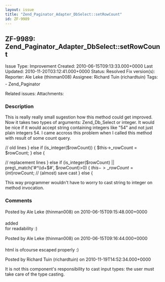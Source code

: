 ```yaml
---
layout: issue
title: "Zend_Paginator_Adapter_DbSelect::setRowCount"
id: ZF-9989
---
```


ZF-9989: Zend\_Paginator\_Adapter\_DbSelect::setRowCount
--------------------------------------------------------

 Issue Type: Improvement Created: 2010-06-15T09:13:33.000+0000 Last Updated: 2010-11-20T03:12:41.000+0000 Status: Resolved Fix version(s): 
 Reporter:  Ale&#154; Lek&#154;e (thinman008)  Assignee:  Richard Tuin (richardtuin)  Tags: - Zend\_Paginator
 
 Related issues: 
 Attachments: 
### Description

This is really really small sugestion how this method could get improved. Now it takes two types of arguments: Zend\_Db\_Select or integer. It would be nice if it would accept string containing integers like "54" and not just plain integers 54. I came accross this problem when I called this method with result of some count query.

// old lines } else if (is\_integer($rowCount)) { $this->\_rowCount = $rowCount; } else {

// replacement lines } else if (is\_integer($rowCount) || preg\_match('#^\\d+$#', $rowCount)>0) { $this->\_rowCount = (int)$rowCount; // (almost) save cast } else {

This way programmer wouldn't have to worry to cast string to integer on method invocation.

 

 

### Comments

Posted by Ale&#154; Lek&#154;e (thinman008) on 2010-06-15T09:15:48.000+0000

added   
 for readability :)

 

 

Posted by Ale&#154; Lek&#154;e (thinman008) on 2010-06-15T09:16:44.000+0000

html is ofcourse escaped properly :)

 

 

Posted by Richard Tuin (richardtuin) on 2010-11-19T14:52:34.000+0000

It is not this component's responsibility to cast input types: the user must take care of the type casting.

 

 